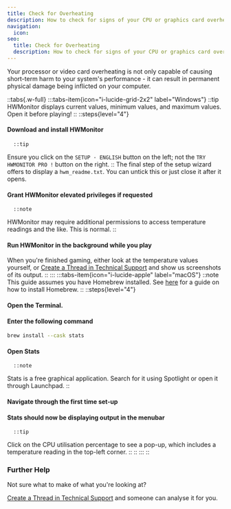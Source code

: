 ```yaml
---
title: Check for Overheating
description: How to check for signs of your CPU or graphics card overheating
navigation:
  icon:
seo:
  title: Check for Overheating
  description: How to check for signs of your CPU or graphics card overheating.
---
```


Your processor or video card overheating is not only capable of causing short-term harm to your system's performance - it can result in permanent physical damage being inflicted on your computer.

::tabs{.w-full}
  :::tabs-item{icon="i-lucide-grid-2x2" label="Windows"}
::tip
HWMonitor displays current values, minimum values, and maximum values. Open it before playing!
::
    ::steps{level="4"}
#### Download and install HWMonitor
      ::tip
Ensure you click on the `SETUP · ENGLISH` button on the left; not the `TRY HWMONITOR PRO !` button on the right.
      ::
The final step of the setup wizard offers to display a `hwm_readme.txt`. You can untick this or just close it after it opens.
#### Grant HWMonitor elevated privileges if requested
      ::note
HWMonitor may require additional permissions to access temperature readings and the like. This is normal.
      ::
#### Run HWMonitor in the background while you play
When you're finished gaming, either look at the temperature values yourself, or [Create a Thread in Technical Support](/miscellaneous/other/create-a-thread-in-technical-support) and show us screenshots of its output.
    ::
  :::
  :::tabs-item{icon="i-lucide-apple" label="macOS"}
::note
This guide assumes you have Homebrew installed. See [here](/miscellaneous/mac/homebrew-install) for a guide on how to install Homebrew.
::
    ::steps{level="4"}
#### Open the Terminal.
#### Enter the following command
  ```bash [Terminal]
  brew install --cask stats
  ```
#### Open Stats
      ::note
Stats is a free graphical application. Search for it using Spotlight or open it through Launchpad.
      ::
#### Navigate through the first time set-up
#### Stats should now be displaying output in the menubar
      ::tip
Click on the CPU utilisation percentage to see a pop-up, which includes a temperature reading in the top-left corner.
      ::
    ::
  :::
::
### Further Help

Not sure what to make of what you're looking at?

[Create a Thread in Technical Support](/miscellaneous/other/create-a-thread-in-technical-support) and someone can analyse it for you.